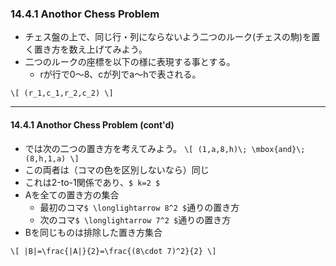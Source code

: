 ### 14.4.1 Anothor Chess Problem

* チェス盤の上で、同じ行・列にならないよう二つのルーク(チェスの駒)を置く置き方を数え上げてみよう。 
* 二つのルークの座標を以下の様に表現する事とする。
  * rが行で0～8、cが列でa～hで表される。

`\[
(r_1,c_1,r_2,c_2)
\]`

---
#### 14.4.1 Anothor Chess Problem (cont'd)

* では次の二つの置き方を考えてみよう。
`\[
(1,a,8,h)\; \mbox{and}\; (8,h,1,a)
\]`
* この両者は（コマの色を区別しないなら）同じ
* これは2-to-1関係であり、`$ k=2 $`
* Aを全ての置き方の集合
  * 最初のコマ`$ \longlightarrow 8^2 $`通りの置き方
  * 次のコマ`$ \longlightarrow 7^2 $`通りの置き方
* Bを同じものは排除した置き方集合

`\[
|B|=\frac{|A|}{2}=\frac{(8\cdot 7)^2}{2}
\]`

